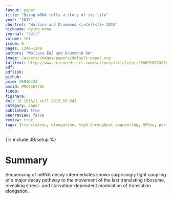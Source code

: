 ```yaml
---
layout: paper
title: "Dying mRNA tells a story of its life"
year: "2015"
shortref: "Wallace and Drummond <i>Cell</i> 2015"
nickname: dying-mrna
journal: "Cell"
volume: 161
issue: 6
pages: 1246—1248
authors: "Wallace EWJ and Drummond DA"
image: /assets/images/papers/default-paper.svg
fulltext: http://www.sciencedirect.com/science/article/pii/S0092867415006339
pdf: 
pdflink: 
github: 
pmid: 26046434
pmcid: PMC4567705
f1000: 
figshare: 
doi: 10.1016/j.cell.2015.05.043
category: paper
published: true
peerreview: false
review: true
tags: [translation, elongation, high-throughput sequencing, 5PSeq, perspective]
---
```

{% include JB/setup %}

# Summary 

Sequencing of mRNA decay intermediates shows
surprisingly tight coupling of a major decay pathway to the movement of the last translating ribosome,
revealing stress- and starvation-dependent modulation of translation elongation.